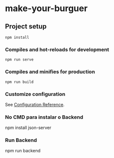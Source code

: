 # make-your-burguer

## Project setup
```
npm install
```

### Compiles and hot-reloads for development
```
npm run serve
```

### Compiles and minifies for production
```
npm run build
```

### Customize configuration
See [Configuration Reference](https://cli.vuejs.org/config/).


### No CMD para instalar o Backend
npm install json-server

<!-- no package.json, colocar dentro de scripts: 
    "backend": "json-server --watch db/db.json" -->

### Run Backend
npm run backend